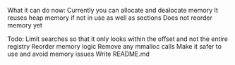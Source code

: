 What it can do now:
Currently you can allocate and dealocate memory
It reuses heap memory if not in use as well as sections
Does not reorder memory yet

Todo:
Limit searches so that it only looks within the offset and not the entire registry
Reorder memory logic
Remove any mmalloc calls
Make it safer to use and avoid memory issues
Write README.md

